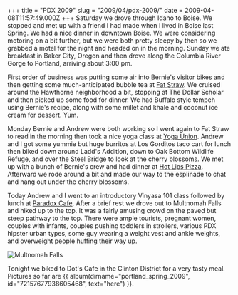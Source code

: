 +++
title = "PDX 2009"
slug = "2009/04/pdx-2009/"
date = 2009-04-08T11:57:49.000Z
+++
Saturday we drove through Idaho to Boise. We stopped and met up with a friend I had made when I lived in Boise last Spring. We had a nice dinner in downtown Boise. We were considering motoring on a bit further, but we were both pretty sleepy by then so we grabbed a motel for the night and headed on in the morning. Sunday we ate breakfast in Baker City, Oregon and then drove along the Columbia River Gorge to Portland, arriving about 3:00 pm.

First order of business was putting some air into Bernie's visitor bikes and then getting some much-anticipated bubble tea at [Fat Straw](http://www.lime.com/local/5626/fat_straw). We cruised around the Hawthorne neighborhood a bit, stopping at The Dollar Scholar and then picked up some food for dinner. We had Buffalo style tempeh using Bernie's recipe, along with some millet and khale and coconut ice cream for dessert. Yum.

Monday Bernie and Andrew were both working so I went again to Fat Straw to read in the morning then took a nice yoga class at [Yoga Union](http://www.yogaunioncwc.com/). Andrew and I got some yummie but huge burritos at Los Gorditos taco cart for lunch then biked down around Ladd's Addition, down to Oak Bottom Wildlife Refuge, and over the Steel Bridge to look at the cherry blossoms. We met up with a bunch of Bernie's crew and had dinner at [Hot Lips Pizza](http://www.hotlipspizza.com/). Afterward we rode around a bit and made our way to the esplinade to chat and hang out under the cherry blossoms.

Today Andrew and I went to an introductory Vinyasa 101 class followed by lunch at [Paradox Cafe](http://www.paradoxorganiccafe.com/). After a brief rest we drove out to Multnomah Falls and hiked up to the top. It was a fairly amusing crowd on the paved but steep pathway to the top. There were ample tourists, pregnant women, couples with infants, couples pushing toddlers in strollers, various PDX hipster urban types, some guy wearing a weight vest and ankle weights, and overweight people huffing their way up.

![Multnomah Falls](https://peterlyons-org.s3.amazonaws.com/photos/portland_spring_2009/049_multnomah_falls.jpg)

Tonight we biked to Dot's Cafe in the Clinton District for a very tasty meal. Pictures so far are {{ album(dirname="portland_spring_2009", id="72157677938605468", text="here") }}.
